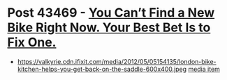 # Post 43469 - [You Can&#8217;t Find a New Bike Right Now. Your Best Bet Is to Fix One.](https://www.ifixit.com/News/43469/you-cant-find-a-new-bike-right-now-your-best-bet-is-to-fix-one)

- https://valkyrie.cdn.ifixit.com/media/2012/05/05154135/london-bike-kitchen-helps-you-get-back-on-the-saddle-600x400.jpeg [media item](media-28292.md)